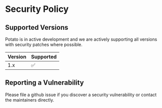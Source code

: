 # Security Policy

## Supported Versions

Potato is in active development and we are actively supporting all versions with security patches where possible.

| Version | Supported          |
| ------- | ------------------ |
| 1.x   | :white_check_mark: |

## Reporting a Vulnerability

Please file a github issue if you discover a security vulnerability or contact the maintainers directly. 
